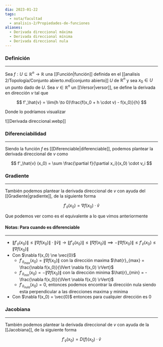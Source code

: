 ```yaml
---
dia: 2023-01-22
tags:
  - nota/facultad
  - analisis-2/Propiedades-de-funciones
aliases:
  - Derivada direccional máxima
  - Derivada direccional mínima
  - Derivada direccional nula
---
```

### Definición
---
Sea $f: U \subseteq \mathbb{R}^n \to \mathbb{R}$ una [[Función|función]] definida en el [[analisis 2/Topología/Conjunto abierto.md|conjunto abierto]] $U$ de $\mathbb{R}^n$ y sea $x_0 \in U$ un punto dado de $U$. Sea $v \in \mathbb{R}^n$ un [[Versor|versor]], se define la derivada en dirección $v$ tal que 

$$ f'_\hat{v} = \lim{h \to 0}\frac{f(x_0 + h \cdot v) - f(x_0)}{h} $$

Donde lo podríamos visualizar 

![[Derivada direccional.webp]]

### Diferenciabilidad
---
Siendo la función $f$ es [[Diferenciable|diferenciable]], podemos plantear la derivada direccional de $v$ como

$$ f'_\hat{v} (x_0) = \sum \frac{\partial f}{\partial x_i}(x_0) \cdot v_i $$

### Gradiente
---
También podemos plantear la derivada direccional de $v$ con ayuda del [[Gradiente|gradiente]], de la siguiente forma

$$ f'_\hat{v} (x_0) = \nabla f(x_0) \cdot \hat{v} $$

Que podemos ver como es el equivalente a lo que vimos anteriormente

#### Notas: Para cuando es diferenciable
---
 * $\lVert f'_\hat{v}(x_0) \rVert \le \lVert \nabla f(x_0) \rVert \cdot \lVert \hat{v} \rVert \to \lVert f'_\hat{v}(x_0) \rVert \le \lVert \nabla f(x_0) \rVert \implies -\lVert \nabla f(x_0) \rVert \le f'_\hat{v}(x_0) \le \lVert \nabla f(x_0) \rVert$
 * Con $\nabla f(x_0) \ne \vec{0}$
	 * $f'_{\hat{v}_{max}}(x_0) = \lVert \nabla f(x_0) \rVert$ con la dirección maxima $\hat{r}_{max} = \frac{\nabla f(x_0)}{\lVert \nabla f(x_0) \rVert}$
	 * $f'_{\hat{v}_{min}}(x_0) = - \lVert \nabla f(x_0) \rVert$ con la dirección minima $\hat{r}_{min} = - \frac{\nabla f(x_0)}{\lVert \nabla f(x_0) \rVert}$
	 * $f'_{\hat{v}_{nula}}(x_0) = 0$, entonces podemos encontrar la dirección nula siendo esta perpendicular a las direcciones maxima y minima
 * Con $\nabla f(x_0) = \vec{0}$ entonces para cualquier dirección es $0$

### Jacobiana
---
También podemos plantear la derivada direccional de $v$ con ayuda de la [[Jacobiana]], de la siguiente forma

$$ f'_\hat{v} (x_0) = D(f)(x_0) \cdot \hat{v} $$